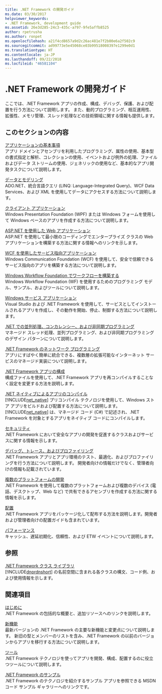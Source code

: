 ```yaml
---
title: .NET Framework の開発ガイド
ms.date: 03/30/2017
helpviewer_keywords:
- .NET Framework, development guide
ms.assetid: 26e3d285-24c3-435c-a797-9fe5affb8525
author: rpetrusha
ms.author: ronpet
ms.openlocfilehash: a21f4cd8657a9d2c26ac481e7f2b00e6a2f502c9
ms.sourcegitcommit: ad99773e5e45068ce03b99518008397e1299e0d1
ms.translationtype: HT
ms.contentlocale: ja-JP
ms.lasthandoff: 09/22/2018
ms.locfileid: "46581104"
---
```

# <a name="net-framework-development-guide"></a>.NET Framework の開発ガイド
ここでは、.NET Framework アプリの作成、構成、デバッグ、保護、および配置を行う方法について説明します。 また、動的プログラミング、相互運用性、拡張性、メモリ管理、スレッド処理などの技術領域に関する情報も提供します。  
  
## <a name="in-this-section"></a>このセクションの内容  
 [アプリケーションの基本事項](../../docs/standard/application-essentials.md)  
 アプリ ドメインとアセンブリを利用したプログラミング、属性の使用、基本型の書式指定と解析、コレクションの使用、イベントおよび例外の処理、ファイルおよびデータ ストリームの使用、ジェネリックの使用など、基本的なアプリ開発タスクについて説明します。  
  
 [データとモデリング](../../docs/framework/data/index.md)  
 ADO.NET、統合言語クエリ (LINQ: Language-Integrated Query)、WCF Data Services、および XML を使用してデータにアクセスする方法について説明します。  
  
 [クライアント アプリケーション](../../docs/framework/develop-client-apps.md)  
 Windows Presentation Foundation (WPF) または Windows フォームを使用して Windows ベースのアプリを作成する方法について説明します。  
  
 [ASP.NET を使用した Web アプリケーション](../../docs/framework/develop-web-apps-with-aspnet.md)  
 ASP.NET を使用して最小限のコーディングでエンタープライズ クラスの Web アプリケーションを構築する方法に関する情報へのリンクを示します。  
  
 [WCF を使用したサービス指向アプリケーション](../../docs/framework/wcf/index.md)  
 Windows Communication Foundation (WCF) を使用して、安全で信頼できるサービス指向のアプリを構築する方法について説明します。  
  
 [Windows Workflow Foundation でワークフローを構築する](windows-workflow-foundation/index.md)     
 Windows Workflow Foundation (WF) を使用するためのプログラミング モデル、サンプル、およびツールについて説明します。  

 [Windows サービス アプリケーション](../../docs/framework/windows-services/index.md)  
 Visual Studio および .NET Framework を使用して、サービスとしてインストールされるアプリを作成し、その動作を開始、停止、制御する方法について説明します。  
  
 [.NET での並列処理、コンカレンシー、および非同期プログラミング](../../docs/standard/parallel-processing-and-concurrency.md)  
 マネージド スレッド処理、並列プログラミング、および非同期プログラミングのデザイン パターンについて説明します。  
  
 [.NET Framework のネットワーク プログラミング](../../docs/framework/network-programming/index.md)  
 アプリにすばやく簡単に統合できる、複数層の拡張可能なインターネット サービスのマネージド実装について説明します。  
  
 [.NET Framework アプリの構成](configure-apps/index.md)    
 構成ファイルを使用して、.NET Framework アプリを再コンパイルすることなく設定を変更する方法を説明します。  
  
 [.NET ネイティブによるアプリのコンパイル](../../docs/framework/net-native/index.md)  
 [!INCLUDE[net_native](../../includes/net-native-md.md)] プリコンパイル テクノロジを使用して、Windows ストア アプリをビルドおよび配置する方法について説明します。 [!INCLUDE[net_native](../../includes/net-native-md.md)] は、マネージド コード (C#) で記述され、.NET Framework を対象とするアプリをネイティブ コードにコンパイルします。  
  
 [セキュリティ](../../docs/standard/security/index.md)  
 .NET Framework において安全なアプリの開発を促進するクラスおよびサービスに関する情報を示します。  
  
 [デバッグ、トレース、およびプロファイリング](../../docs/framework/debug-trace-profile/index.md)  
 .NET Framework アプリとアプリ環境のテスト、最適化、およびプロファイリングを行う方法について説明します。 開発者向けの情報だけでなく、管理者向けの情報も記載されています。  
  
 [複数のプラットフォームの開発](../../docs/standard/cross-platform/index.md)  
 .NET Framework を使用して複数のプラットフォームおよび複数のデバイス (電話、デスクトップ、Web など) で共有できるアセンブリを作成する方法に関する情報を示します。  
  
 [配置](../../docs/framework/deployment/index.md)  
 .NET Framework アプリをパッケージ化して配布する方法を説明します。開発者および管理者向けの配置ガイドも含まれています。  
  
 [パフォーマンス](../../docs/framework/performance/index.md)  
 キャッシュ、遅延初期化、信頼性、および ETW イベントについて説明します。  
 
## <a name="reference"></a>参照  
 [.NET Framework クラス ライブラリ](/dotnet/api/?view=netframework-4.7)  
 [!INCLUDE[dnprdnshort](../../includes/dnprdnshort-md.md)] の名前空間に含まれる各クラスの構文、コード例、および使用情報を示します。  
  
## <a name="related-sections"></a>関連項目  
 [はじめに](../../docs/framework/get-started/index.md)  
 .NET Framework の包括的な概要と、追加リソースへのリンクを説明します。  
  
 [新機能](../../docs/framework/whats-new/index.md)  
 最新バージョンの .NET Framework の主要な新機能と変更点について説明します。 新旧の型とメンバーのリストを含み、.NET Framework の以前のバージョンからアプリを移行する方法について説明します。  
  
 [ツール](../../docs/framework/tools/index.md)  
 .NET Framework テクノロジを使ってアプリを開発、構成、配置するのに役立つツールについて説明します。  
  
 [.NET Framework のサンプル](https://msdn.microsoft.com/library/177055f8-4a1f-43e7-aee6-995c196079b1)  
 .NET Framework のテクノロジを紹介するサンプル アプリを参照できる MSDN コード サンプル ギャラリーへのリンクです。
